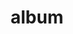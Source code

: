 ---
layout: album
resource: facebook
title: "album"
description: "masonry"
active: gallery
header-img: "img/gallery-bg.jpg"
album-title: "my 9th album"
images:
  - image_path: HQT/quan dai (10)/946199900885934_464634396_946201637552427_5647653489565726150_n.jpg
  - image_path: HQT/quan dai (10)/946199910885933_464739686_946201680885756_8418333887736752685_n.jpg
  - image_path: HQT/quan dai (10)/946199980885926_464677036_946201630885761_5547440703236990017_n.jpg
  - image_path: HQT/quan dai (10)/946879017484689_464769980_946879407484650_4004952504966031780_n.jpg
  - image_path: HQT/quan dai (10)/946879040818020_464747238_946879394151318_4759805679121583617_n.jpg
  - image_path: HQT/quan dai (10)/946879077484683_464955355_946879384151319_1964633369092156590_n.jpg
  - image_path: HQT/quan dai (10)/948021844037073_464930331_948021850703739_7374903948099890582_n.jpg
  - image_path: HQT/quan dai (10)/952008626971728_465528376_952008980305026_4687788118937564997_n.jpg
  - image_path: HQT/quan dai (10)/952008633638394_465654943_952008910305033_8136579402233193439_n.jpg
  - image_path: HQT/quan dai (10)/952008696971721_465352024_952008923638365_5254723310602542063_n.jpg
---